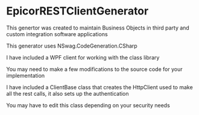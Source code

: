 # EpicorRESTClientGenerator
This genertor was created to maintain Business Objects in third party and custom integration software applications

This generator uses NSwag.CodeGeneration.CSharp 

I have included a WPF client for working with the class library

You may need to make a few modifications to the source code for your implementation 

I have included a ClientBase class that creates the HttpClient used to make all the rest calls, it also sets up the authentication

You may have to edit this class depending on your security needs
